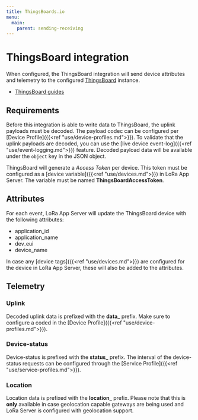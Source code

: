 ```yaml
---
title: ThingsBoards.io
menu:
  main:
    parent: sending-receiving
---
```


# ThingsBoard integration

When configured, the ThingsBoard integration will send device attributes
and telemetry to the configured [ThingsBoard](https://thingsboard.io/) instance.

* [ThingsBoard guides](https://thingsboard.io/docs/guides/)

## Requirements

Before this integration is able to write data to ThingsBoard, the uplink
payloads must be decoded. The payload codec can be configured per
[Device Profile]({{<ref "use/device-profiles.md">}}). To validate that the uplink
payloads are decoded, you can use the [live device event-log]({{<ref "use/event-logging.md">}})
feature. Decoded payload data will be available under the `object` key in
the JSON object.

ThingsBoard will generate a _Access Token_ per device. This token must be
configured as a [device variable]({{<ref "use/devices.md">}}) in LoRa App Server. 
The variable must be named **ThingsBoardAccessToken**.

## Attributes

For each event, LoRa App Server will update the ThingsBoard device with the
following attributes:

* application_id
* application_name
* dev_eui
* device_name

In case any [device tags]({{<ref "use/devices.md">}}) are configured for the
device in LoRa App Server, these will also be added to the attributes.

## Telemetry

### Uplink

Decoded uplink data is prefixed with the **data_** prefix. Make sure to
configure a coded in the [Device Profile]({{<ref "use/device-profiles.md">}}).

### Device-status

Device-status is prefixed with the **status_** prefix. The interval of the
device-status requests can be configured through the [Service Profile]({{<ref "use/service-profiles.md">}}).

### Location

Location data is prefixed with the **location_** prefix. Please note that this
is **only** available in case geolocation capable gateways are being used and
LoRa Server is configured with geolocation support.
